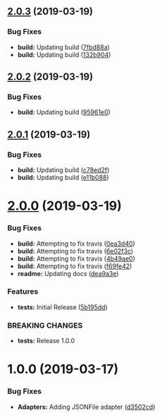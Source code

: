 ## [2.0.3](https://github.com/aequasi/secretary/compare/v2.0.2...v2.0.3) (2019-03-19)


### Bug Fixes

* **build:** Updating build ([7fbd88a](https://github.com/aequasi/secretary/commit/7fbd88a))
* **build:** Updating build ([132b904](https://github.com/aequasi/secretary/commit/132b904))

## [2.0.2](https://github.com/aequasi/secretary/compare/v2.0.1...v2.0.2) (2019-03-19)


### Bug Fixes

* **build:** Updating build ([95961e0](https://github.com/aequasi/secretary/commit/95961e0))

## [2.0.1](https://github.com/aequasi/secretary/compare/v2.0.0...v2.0.1) (2019-03-19)


### Bug Fixes

* **build:** Updating build ([c78ed2f](https://github.com/aequasi/secretary/commit/c78ed2f))
* **build:** Updating build ([e11b088](https://github.com/aequasi/secretary/commit/e11b088))

# [2.0.0](https://github.com/aequasi/secretary/compare/v1.0.0...v2.0.0) (2019-03-19)


### Bug Fixes

* **build:** Attempting to fix travis ([0ea3d40](https://github.com/aequasi/secretary/commit/0ea3d40))
* **build:** Attempting to fix travis ([6e02f3c](https://github.com/aequasi/secretary/commit/6e02f3c))
* **build:** Attempting to fix travis ([4b49ae0](https://github.com/aequasi/secretary/commit/4b49ae0))
* **build:** Attempting to fix travis ([f69fe42](https://github.com/aequasi/secretary/commit/f69fe42))
* **readme:** Updating docs ([dea9a3e](https://github.com/aequasi/secretary/commit/dea9a3e))


### Features

* **tests:** Initial Release ([5b195dd](https://github.com/aequasi/secretary/commit/5b195dd))


### BREAKING CHANGES

* **tests:** Release 1.0.0

# 1.0.0 (2019-03-17)


### Bug Fixes

* **Adapters:** Adding JSONFile adapter ([d3502cd](https://github.com/aequasi/secretary/commit/d3502cd))

